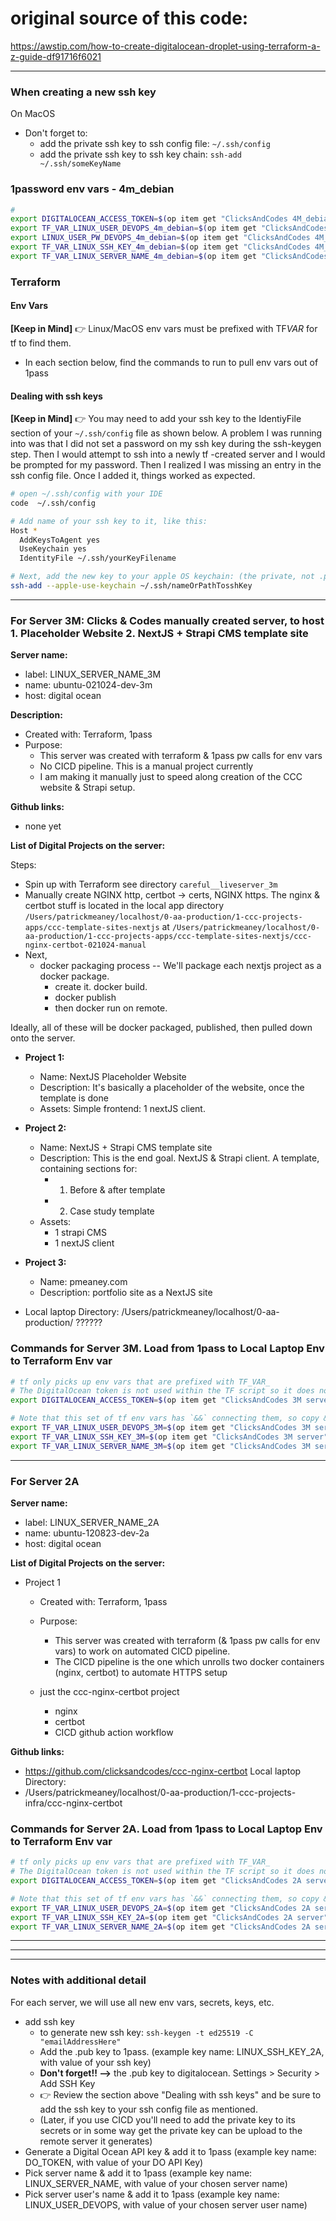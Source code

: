 # original source of this code:

https://awstip.com/how-to-create-digitalocean-droplet-using-terraform-a-z-guide-df91716f6021

---

### When creating a new ssh key

On MacOS

- Don't forget to:
  - add the private ssh key to ssh config file: `~/.ssh/config`
  - add the private ssh key to ssh key chain: `ssh-add ~/.ssh/someKeyName`

### 1password env vars - 4m_debian

```bash
#
export DIGITALOCEAN_ACCESS_TOKEN=$(op item get "ClicksAndCodes 4M_debian server" --fields label=DO_TOKEN_CCC_030924_4m_debian) &&
export TF_VAR_LINUX_USER_DEVOPS_4m_debian=$(op item get "ClicksAndCodes 4M_debian server" --fields label=LINUX_USER_DEVOPS_4m_debian) &&
export LINUX_USER_PW_DEVOPS_4m_debian=$(op item get "ClicksAndCodes 4M_debian server" --fields label=LINUX_USER_PW_DEVOPS_4m_debian) &&
export TF_VAR_LINUX_SSH_KEY_4m_debian=$(op item get "ClicksAndCodes 4M_debian server" --fields label=LINUX_SSH_KEY_4m_debian) &&
export TF_VAR_LINUX_SERVER_NAME_4m_debian=$(op item get "ClicksAndCodes 4M_debian server" --fields label=LINUX_SERVER_NAME_4m_debian)
```

### Terraform

#### Env Vars

**[Keep in Mind]**
👉 Linux/MacOS env vars must be prefixed with TF*VAR* for tf to find them.

- In each section below, find the commands to run to pull env vars out of 1pass

#### Dealing with ssh keys

**[Keep in Mind]**
👉 You may need to add your ssh key to the IdentiyFile section of your `~/.ssh/config` file as shown below. A problem I was running into was that I did not set a password on my ssh key during the ssh-keygen step. Then I would attempt to ssh into a newly tf -created server and I would be prompted for my password. Then I realized I was missing an entry in the ssh config file. Once I added it, things worked as expected.

```bash
# open ~/.ssh/config with your IDE
code  ~/.ssh/config

# Add name of your ssh key to it, like this:
Host *
  AddKeysToAgent yes
  UseKeychain yes
  IdentityFile ~/.ssh/yourKeyFilename

# Next, add the new key to your apple OS keychain: (the private, not .pub key)
ssh-add --apple-use-keychain ~/.ssh/nameOrPathTosshKey

```

---

### For Server 3M: Clicks & Codes manually created server, to host 1. Placeholder Website 2. NextJS + Strapi CMS template site

**Server name:**

- label: LINUX_SERVER_NAME_3M
- name: ubuntu-021024-dev-3m
- host: digital ocean

**Description:**

- Created with: Terraform, 1pass
- Purpose:
  - This server was created with terraform & 1pass pw calls for env vars
  - No CICD pipeline. This is a manual project currently
  - I am making it manually just to speed along creation of the CCC website & Strapi setup.

**Github links:**

- none yet

**List of Digital Projects on the server:**

Steps:

- Spin up with Terraform see directory `careful__liveserver_3m`
- Manually create NGINX http, certbot -> certs, NGINX https. The nginx & certbot stuff is located in the local app directory `/Users/patrickmeaney/localhost/0-aa-production/1-ccc-projects-apps/ccc-template-sites-nextjs` at `/Users/patrickmeaney/localhost/0-aa-production/1-ccc-projects-apps/ccc-template-sites-nextjs/ccc-nginx-certbot-021024-manual`
- Next,
  - docker packaging process -- We'll package each nextjs project as a docker package.
    - create it. docker build.
    - docker publish
    - then docker run on remote.

Ideally, all of these will be docker packaged, published, then pulled down onto the server.

- **Project 1:**

  - Name: NextJS Placeholder Website
  - Description: It's basically a placeholder of the website, once the template is done
  - Assets: Simple frontend: 1 nextJS client.

- **Project 2:**

  - Name: NextJS + Strapi CMS template site
  - Description: This is the end goal. NextJS & Strapi client. A template, containing sections for:
    - 1. Before & after template
    - 2. Case study template
  - Assets:
    - 1 strapi CMS
    - 1 nextJS client

- **Project 3:**

  - Name: pmeaney.com
  - Description: portfolio site as a NextJS site

- Local laptop Directory: /Users/patrickmeaney/localhost/0-aa-production/ ??????

### Commands for Server 3M. Load from 1pass to Local Laptop Env to Terraform Env var

```bash
# tf only picks up env vars that are prefixed with TF_VAR_
# The DigitalOcean token is not used within the TF script so it does not need the TF_VAR_ prefix.
export DIGITALOCEAN_ACCESS_TOKEN=$(op item get "ClicksAndCodes 3M server" --fields label=DO_TOKEN_CCC_021024_3M)

# Note that this set of tf env vars has `&&` connecting them, so copy & paste them as a block.
export TF_VAR_LINUX_USER_DEVOPS_3M=$(op item get "ClicksAndCodes 3M server" --fields label=LINUX_USER_DEVOPS_3M) &&
export TF_VAR_LINUX_SSH_KEY_3M=$(op item get "ClicksAndCodes 3M server" --fields label=LINUX_SSH_KEY_3M) &&
export TF_VAR_LINUX_SERVER_NAME_3M=$(op item get "ClicksAndCodes 3M server" --fields label=LINUX_SERVER_NAME_3M)
```

---

### For Server 2A

**Server name:**

- label: LINUX_SERVER_NAME_2A
- name: ubuntu-120823-dev-2a
- host: digital ocean

**List of Digital Projects on the server:**

- Project 1

  - Created with: Terraform, 1pass
  - Purpose:

    - This server was created with terraform (& 1pass pw calls for env vars) to work on automated CICD pipeline.
    - The CICD pipeline is the one which unrolls two docker containers (nginx, certbot) to automate HTTPS setup

  - just the ccc-nginx-certbot project
    - nginx
    - certbot
    - CICD github action workflow

**Github links:**

- https://github.com/clicksandcodes/ccc-nginx-certbot
  Local laptop Directory:
- /Users/patrickmeaney/localhost/0-aa-production/1-ccc-projects-infra/ccc-nginx-certbot

### Commands for Server 2A. Load from 1pass to Local Laptop Env to Terraform Env var

```bash
# tf only picks up env vars that are prefixed with TF_VAR_
# The DigitalOcean token is not used within the TF script so it does not need the TF_VAR_ prefix.
export DIGITALOCEAN_ACCESS_TOKEN=$(op item get "ClicksAndCodes 2A server" --fields label=DO_TOKEN_CCC_120823_2A)

# Note that this set of tf env vars has `&&` connecting them, so copy & paste them as a block.
export TF_VAR_LINUX_USER_DEVOPS_2A=$(op item get "ClicksAndCodes 2A server" --fields label=LINUX_USER_DEVOPS_2A) &&
export TF_VAR_LINUX_SSH_KEY_2A=$(op item get "ClicksAndCodes 2A server" --fields label=LINUX_SSH_KEY_2A) &&
export TF_VAR_LINUX_SERVER_NAME_2A=$(op item get "ClicksAndCodes 2A server" --fields label=LINUX_SERVER_NAME_2A)
```

---

---

---

### Notes with additional detail

For each server, we will use all new env vars, secrets, keys, etc.

- add ssh key
  - to generate new ssh key: `ssh-keygen -t ed25519 -C "emailAddressHere"`
  - Add the .pub key to 1pass. (example key name: LINUX_SSH_KEY_2A, with value of your ssh key)
  - **Don't forget!! -->** the .pub key to digitalocean. Settings > Security > Add SSH Key
  - 👉 Review the section above "Dealing with ssh keys" and be sure to add the ssh key to your ssh config file as mentioned.
  - (Later, if you use CICD you'll need to add the private key to its secrets or in some way get the private key can be upload to the remote server it generates)
- Generate a Digital Ocean API key & add it to 1pass (example key name: DO_TOKEN, with value of your DO API Key)
- Pick server name & add it to 1pass (example key name: LINUX_SERVER_NAME, with value of your chosen server name)
- Pick server user's name & add it to 1pass (example key name: LINUX_USER_DEVOPS, with value of your chosen server user name)
